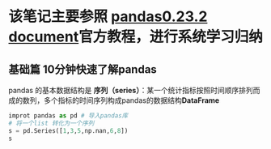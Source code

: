 # 该笔记主要参照 [pandas0.23.2 document](https://pandas.pydata.org/pandas-docs/stable/tutorials.html)官方教程，进行系统学习归纳

## 基础篇 10分钟快速了解pandas

pandas 的基本数据结构是 **序列（series）**：某一个统计指标按照时间顺序排列而成的数列，多个指标的时间序列构成pandas的数据结构**DataFrame**

```python
improt pandas as pd # 导入pandas库
# 将一个list 转化为一个序列
s = pd.Series([1,3,5,np.nan,6,8])
s


```

